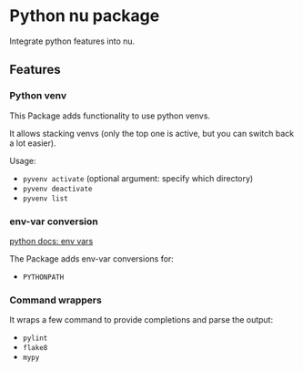 # Python nu package

Integrate python features into nu.

## Features
### Python venv

This Package adds functionality to use python venvs.

It allows stacking venvs (only the top one is active, but you can switch back a lot easier).

Usage:
- `pyvenv activate` (optional argument: specify which directory)
- `pyvenv deactivate`
- `pyvenv list`

### env-var conversion

[python docs: env vars](https://docs.python.org/3/using/cmdline.html#environment-variables)

The Package adds env-var conversions for:
- `PYTHONPATH`

### Command wrappers

It wraps a few command to provide completions and parse the output:
- `pylint`
- `flake8`
- `mypy`
